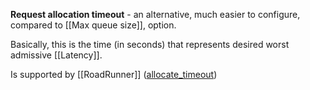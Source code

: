 **Request allocation timeout** - an alternative, much easier to configure, compared to [[Max queue size]], option.

Basically, this is the time (in seconds) that represents desired worst admissive [[Latency]].

Is supported by [[RoadRunner]] ([allocate_timeout](https://docs.roadrunner.dev/docs/error-codes/allocate-timeout))
